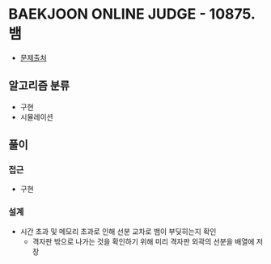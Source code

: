 # BAEKJOON ONLINE JUDGE - 10875. 뱀

- [문제출처](https://www.acmicpc.net/problem/10875 '10875. 뱀')

## 알고리즘 분류

- 구현
- 시뮬레이션

## 풀이

### 접근

- 구현

### 설계

- 시간 초과 및 메모리 초과로 인해 선분 교차로 뱀이 부딪히는지 확인
  - 격자판 밖으로 나가는 것을 확인하기 위해 미리 격자판 외곽의 선분을 배열에 저장
